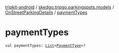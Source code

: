 [tripkit-android](../../index.md) / [skedgo.tripgo.parkingspots.models](../index.md) / [OnStreetParkingDetails](index.md) / [paymentTypes](./payment-types.md)

# paymentTypes

`val paymentTypes: `[`List`](https://kotlinlang.org/api/latest/jvm/stdlib/kotlin.collections/-list/index.html)`<`[`PaymentType`](../../com.skedgo.tripkit.parkingspots.models/-payment-type/index.md)`>?`
